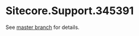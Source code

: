 # Sitecore.Support.345391

See [master branch](https://github.com/sitecoresupport/Sitecore.Support.345391) for details.